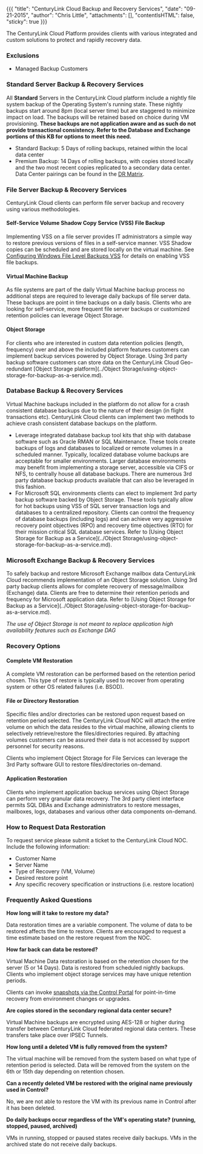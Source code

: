 {{{
  "title": "CenturyLink Cloud Backup and Recovery Services",
  "date": "09-21-2015",
  "author": "Chris Little",
  "attachments": [],
  "contentIsHTML": false,
  "sticky": true
}}}

The CenturyLink Cloud Platform provides clients with various integrated and custom solutions to protect and rapidly recovery data.

### Exclusions
* Managed Backup Customers

### Standard Server Backup &amp; Recovery Services
All **Standard** Servers in the CenturyLink Cloud platform include a nightly file system backup of the Operating System's running state. These nightly backups start around 8pm (local server time) but are staggered to minimize impact on load. The backups will be retained based on choice during VM provisioning. **These backups are not application aware and as such do not provide transactional consistency. Refer to the Database and Exchange portions of this KB for options to meet this need.**

* Standard Backup: 5 Days of rolling backups, retained within the local data center
* Premium Backup: 14 Days of rolling backups, with copies stored locally and the two most recent copies replicated to a secondary data center. Data Center pairings can be found in the [DR Matrix](../Servers/disaster-recovery-comparison-matrix.md).

### File Server Backup &amp; Recovery Services

CenturyLink Cloud clients can perform file server backup and recovery using various methodologies.

#### Self-Service Volume Shadow Copy Service (VSS) File Backup

Implementing VSS on a file server provides IT administrators a simple way to restore previous versions of files in a self-service manner. VSS Shadow copies can be scheduled and are stored locally on the virtual machine. See [Configuring Windows File Level Backups VSS](../Servers/configuring-windows-file-level-backup-vss.md) for details on enabling VSS file backups.

#### Virtual Machine Backup

As file systems are part of the daily Virtual Machine backup process no additional steps are required to leverage daily backups of file server data. These backups are point in time backups on a daily basis. Clients who are looking for self-service, more frequent file server backups or customized retention policies can leverage Object Storage.

#### Object Storage

For clients who are interested in custom data retention policies (length, frequency) over and above the included platform features customers can implement backup services powered by Object Storage. Using 3rd party backup software customers can store data on the CenturyLink Cloud Geo-redundant [Object Storage platform](../Object Storage/using-object-storage-for-backup-as-a-service.md).

### Database Backup &amp; Recovery Services

Virtual Machine backups included in the platform do not allow for a crash consistent database backups due to the nature of their design (in flight transactions etc). CenturyLink Cloud clients can implement two methods to achieve crash consistent database backups on the platform.

* Leverage integrated database backup tool kits that ship with database software such as Oracle RMAN or SQL Maintenance. These tools create backups of logs and databases to localized or remote volumes in a scheduled manner. Typically, localized database volume backups are acceptable for smaller environments. Larger database environments may benefit from implementing a storage server, accessible via CIFS or NFS, to centrally house all database backups. There are numerous 3rd party database backup products available that can also be leveraged in this fashion.
* For Microsoft SQL environments clients can elect to implement 3rd party backup software backed by Object Storage. These tools typically allow for hot backups using VSS of SQL server transaction logs and databases to a centralized repository. Clients can control the frequency of database backups (including logs) and can achieve very aggressive recovery point objectives (RPO) and recovery time objectives (RTO) for their mission critical SQL database services. Refer to [Using Object Storage for Backup as a Service](../Object Storage/using-object-storage-for-backup-as-a-service.md).

### Microsoft Exchange Backup &amp; Recovery Services

To safely backup and restore Microsoft Exchange mailbox data CenturyLink Cloud recommends implementation of an Object Storage solution. Using 3rd party backup clients allows for complete recovery of message/mailbox (Exchange) data. Clients are free to determine their retention periods and frequency for Microsoft application data. Refer to [Using Object Storage for Backup as a Service](../Object Storage/using-object-storage-for-backup-as-a-service.md).

*The use of Object Storage is not meant to replace application high availability features such as Exchange DAG*

### Recovery Options

#### Complete VM Restoration

A complete VM restoration can be performed based on the retention period chosen. This type of restore is typically used to recover from operating system or other OS related failures (i.e. BSOD).

#### File or Directory Restoration

Specific files and/or directories can be restored upon request based on retention period selected. The CenturyLink Cloud NOC will attach the entire volume on which the data resides to the virtual machine, allowing clients to selectively retrieve/restore the files/directories required. By attaching volumes customers can be assured their data is not accessed by support personnel for security reasons.

Clients who implement Object Storage for File Services can leverage the 3rd Party software GUI to restore files/directories on-demand.

#### Application Restoration
Clients who implement application backup services using Object Storage can perform very granular data recovery. The 3rd party client interface permits SQL DBAs and Exchange administrators to restore messages, mailboxes, logs, databases and various other data components on-demand.

### How to Request Data Restoration

To request service please submit a ticket to the CenturyLink Cloud NOC. Include the following information:

  * Customer Name
  * Server Name
  * Type of Recovery (VM, Volume)
  * Desired restore point
  * Any specific recovery specification or instructions (i.e. restore location)

### Frequently Asked Questions

**How long will it take to restore my data?**

Data restoration times are a variable component. The volume of data to be restored affects the time to restore. Clients are encouraged to request a time estimate based on the restore request from the NOC.

**How far back can data be restored?**

Virtual Machine Data restoration is based on the retention chosen for the server (5 or 14 Days). Data is restored from scheduled nightly backups. Clients who implement object storage services may have unique retention periods.

Clients can invoke [snapshots via the Control Portal](../Servers/creating-and-managing-server-snapshots.md) for point-in-time recovery from environment changes or upgrades.

**Are copies stored in the secondary regional data center secure?**

Virtual Machine backups are encrypted using AES-128 or higher during transfer between CenturyLink Cloud federated regional data centers. These transfers take place over IPSEC Tunnels.

**How long until a deleted VM is fully removed from the system?**

The virtual machine will be removed from the system based on what type of retention period is selected. Data will be removed from the system on the 6th or 15th day depending on retention chosen.

**Can a recently deleted VM be restored with the original name previously used in Control?**

No, we are not able to restore the VM with its previous name in Control after it has been deleted.

**Do daily backups occur regardless of the VM's operating state?  (running, stopped, paused, archived)**

VMs in running, stopped or paused states receive daily backups. VMs in the archived state do not receive daily backups.


